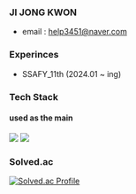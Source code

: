 ### JI JONG KWON
- email : help3451@naver.com

### Experinces
- SSAFY_11th (2024.01 ~ ing)


### Tech Stack
#### used as the main

<p>
    <img src="https://img.shields.io/badge/SpringBoot-6DB33F?style=for-the-badge&logo=SpringBoot&logoColor=white">
    <img src="https://img.shields.io/badge/Java-1572B6?style=for-the-badge&logo=java&logoColor=white">
</p>

### Solved.ac

[![Solved.ac Profile](http://mazassumnida.wtf/api/v2/generate_badge?boj=wlwhdrnjs1)](https://solved.ac/wlwhdrnjs1/)
